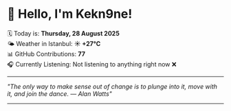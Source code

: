 # 👋 Hello, I'm Kekn9ne!

🗓️ Today is: **Thursday, 28 August 2025**  
🌤️ Weather in Istanbul: **☀️   +27°C**  
📊 GitHub Contributions: **77**  
🎧 Currently Listening: Not listening to anything right now ❌

---

_"The only way to make sense out of change is to plunge into it, move with it, and join the dance. — *Alan Watts*"_

---
